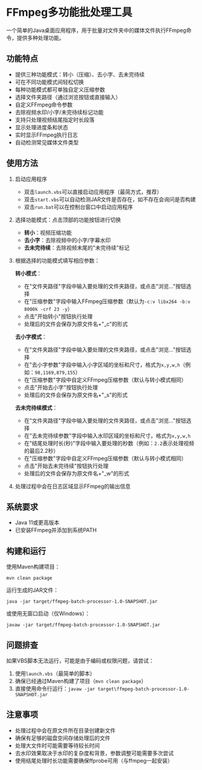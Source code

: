 # FFmpeg多功能批处理工具

一个简单的Java桌面应用程序，用于批量对文件夹中的媒体文件执行FFmpeg命令，提供多种处理功能。

## 功能特点

- 提供三种功能模式：转小（压缩）、去小字、去未完待续
- 可在不同功能模式间轻松切换
- 每种功能模式都可单独自定义压缩参数
- 选择文件夹路径（通过浏览按钮或直接输入）
- 自定义FFmpeg命令参数
- 去除视频水印/小字/未完待续标记功能
- 支持只处理视频结尾指定时长段落
- 显示处理进度条和状态
- 实时显示FFmpeg执行日志
- 自动检测常见媒体文件类型

## 使用方法

1. 启动应用程序
   - 双击`launch.vbs`可以直接启动应用程序（最简方式，推荐）
   - 双击`start.vbs`可以自动检测JAR文件是否存在，如不存在会询问是否构建
   - 双击`run.bat`可以在控制台窗口中启动应用程序

2. 选择功能模式：点击顶部的功能按钮进行切换
   - **转小**：视频压缩功能
   - **去小字**：去除视频中的小字/字幕水印
   - **去未完待续**：去除视频末尾的"未完待续"标记

3. 根据选择的功能模式填写相应参数：

   **转小模式**：
   - 在"文件夹路径"字段中输入要处理的文件夹路径，或点击"浏览..."按钮选择
   - 在"压缩参数"字段中输入FFmpeg压缩参数（默认为`-c:v libx264 -b:v 8000k -crf 23 -y`）
   - 点击"开始转小"按钮执行处理
   - 处理后的文件会保存为原文件名+"_c"的形式

   **去小字模式**：
   - 在"文件夹路径"字段中输入要处理的文件夹路径，或点击"浏览..."按钮选择
   - 在"去小字参数"字段中输入小字区域的坐标和尺寸，格式为`x,y,w,h`（例如：`98,1169,879,155`）
   - 在"压缩参数"字段中自定义FFmpeg压缩参数（默认与转小模式相同）
   - 点击"开始去小字"按钮执行处理
   - 处理后的文件会保存为原文件名+"_s"的形式

   **去未完待续模式**：
   - 在"文件夹路径"字段中输入要处理的文件夹路径，或点击"浏览..."按钮选择
   - 在"去未完待续参数"字段中输入水印区域的坐标和尺寸，格式为`x,y,w,h`
   - 在"结尾处理时长(秒)"字段中输入要处理的秒数（例如：`2.2`表示处理视频的最后2.2秒）
   - 在"压缩参数"字段中自定义FFmpeg压缩参数（默认与转小模式相同）
   - 点击"开始去未完待续"按钮执行处理
   - 处理后的文件会保存为原文件名+"_w"的形式

4. 处理过程中会在日志区域显示FFmpeg的输出信息

## 系统要求

- Java 11或更高版本
- 已安装FFmpeg并添加到系统PATH

## 构建和运行

使用Maven构建项目：

```
mvn clean package
```

运行生成的JAR文件：

```
java -jar target/ffmpeg-batch-processor-1.0-SNAPSHOT.jar
```

或使用无窗口启动（仅Windows）：

```
javaw -jar target/ffmpeg-batch-processor-1.0-SNAPSHOT.jar
```

## 问题排查

如果VBS脚本无法运行，可能是由于编码或权限问题，请尝试：

1. 使用`launch.vbs`（最简单的脚本）
2. 确保已经通过Maven构建了项目（`mvn clean package`）
3. 直接使用命令行运行：`javaw -jar target\ffmpeg-batch-processor-1.0-SNAPSHOT.jar`

## 注意事项

- 处理过程中会在原文件所在目录创建新文件
- 确保有足够的磁盘空间存储处理后的文件
- 处理大文件时可能需要等待较长时间
- 去水印效果取决于水印的复杂度和背景，参数调整可能需要多次尝试
- 使用结尾处理时长功能需要确保ffprobe可用（与ffmpeg一起安装） 